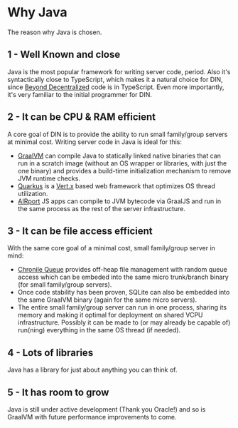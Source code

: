 # Why Java

The reason why Java is chosen.

## 1 - Well Known and close

Java is the most popular framework for writing server code, period.  Also it's 
syntactically close to TypeScript, which makes it a natural choice for DIN, since
[Beyond Decentralized](https://github.com/beyond-decentralized) code is in TypeScript.
Even more importantly, it's very familiar to the initial programmer for DIN.

## 2 - It can be CPU & RAM efficient

A core goal of DIN is to provide the ability to run small family/group servers at minimal
cost. Writing server code in Java is ideal for this:
* [GraalVM](https://www.graalvm.org/) can compile Java to statically linked native
binaries that can run in a scratch image (without an OS wrapper or libraries, with just
the one binary) and provides a build-time initialization mechanism to remove JVM runtime
checks.
* [Quarkus](https://quarkus.io/) is a [Vert.x](https://vertx.io/) based web framework that
optimizes OS thread utilization.
* [AIRport](https://github.com/beyond-decentralized/AIRport) JS apps can compile to JVM
bytecode via GraalJS and run in the same process as the rest of the server infrastructure.

## 3 - It can be file access efficient

With the same core goal of a minimal cost, small family/group server in mind:
* [Chronile Queue](https://github.com/OpenHFT/Chronicle-Queue) provides off-heap file
management with random queue access which can be embeded into the same micro
trunk/branch binary (for small family/group servers).
* Once code stability has been proven, SQLite can also be embedded into the same GraalVM
binary (again for the same micro servers).
* The entire small family/group server can run in one process, sharing its memory and
making it optimal for deployment on shared VCPU infrastructure.  Possibly it can be made
to (or may already be capable of) run(ning) everything in the same OS thread (if needed).

## 4 - Lots of libraries

Java has a library for just about anything you can think of.

## 5 - It has room to grow
Java is still under active development (Thank you Oracle!) and so is GraalVM with
future performance improvements to come.
